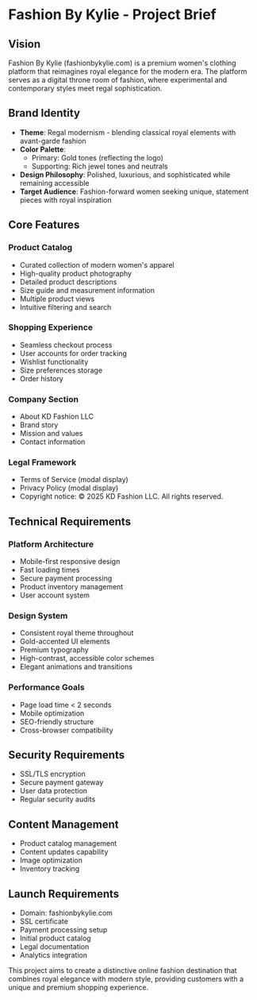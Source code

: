 # Fashion By Kylie - Project Brief

## Vision
Fashion By Kylie (fashionbykylie.com) is a premium women's clothing platform that reimagines royal elegance for the modern era. The platform serves as a digital throne room of fashion, where experimental and contemporary styles meet regal sophistication.

## Brand Identity
- **Theme**: Regal modernism - blending classical royal elements with avant-garde fashion
- **Color Palette**: 
  - Primary: Gold tones (reflecting the logo)
  - Supporting: Rich jewel tones and neutrals
- **Design Philosophy**: Polished, luxurious, and sophisticated while remaining accessible
- **Target Audience**: Fashion-forward women seeking unique, statement pieces with royal inspiration

## Core Features

### Product Catalog
- Curated collection of modern women's apparel
- High-quality product photography
- Detailed product descriptions
- Size guide and measurement information
- Multiple product views
- Intuitive filtering and search

### Shopping Experience
- Seamless checkout process
- User accounts for order tracking
- Wishlist functionality
- Size preferences storage
- Order history

### Company Section
- About KD Fashion LLC
- Brand story
- Mission and values
- Contact information

### Legal Framework
- Terms of Service (modal display)
- Privacy Policy (modal display)
- Copyright notice: © 2025 KD Fashion LLC. All rights reserved.

## Technical Requirements

### Platform Architecture
- Mobile-first responsive design
- Fast loading times
- Secure payment processing
- Product inventory management
- User account system

### Design System
- Consistent royal theme throughout
- Gold-accented UI elements
- Premium typography
- High-contrast, accessible color schemes
- Elegant animations and transitions

### Performance Goals
- Page load time < 2 seconds
- Mobile optimization
- SEO-friendly structure
- Cross-browser compatibility

## Security Requirements
- SSL/TLS encryption
- Secure payment gateway
- User data protection
- Regular security audits

## Content Management
- Product catalog management
- Content updates capability
- Image optimization
- Inventory tracking

## Launch Requirements
- Domain: fashionbykylie.com
- SSL certificate
- Payment processing setup
- Initial product catalog
- Legal documentation
- Analytics integration

This project aims to create a distinctive online fashion destination that combines royal elegance with modern style, providing customers with a unique and premium shopping experience.
